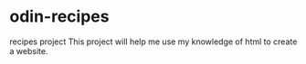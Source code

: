 # odin-recipes
recipes project
This project will help me use my knowledge of html to create a website.